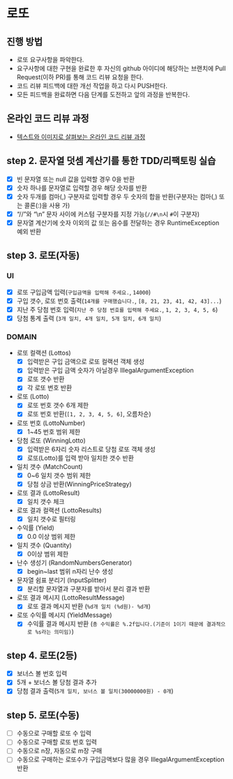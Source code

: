 
# 로또
## 진행 방법
* 로또 요구사항을 파악한다.
* 요구사항에 대한 구현을 완료한 후 자신의 github 아이디에 해당하는 브랜치에 Pull Request(이하 PR)를 통해 코드 리뷰 요청을 한다.
* 코드 리뷰 피드백에 대한 개선 작업을 하고 다시 PUSH한다.
* 모든 피드백을 완료하면 다음 단계를 도전하고 앞의 과정을 반복한다.

## 온라인 코드 리뷰 과정
* [텍스트와 이미지로 살펴보는 온라인 코드 리뷰 과정](https://github.com/next-step/nextstep-docs/tree/master/codereview)

## step 2. 문자열 덧셈 계산기를 통한 TDD/리팩토링 실습
- [x] 빈 문자열 또는 null 값을 입력할 경우 0을 반환
- [x] 숫자 하나를 문자열로 입력할 경우 해당 숫자를 반환
- [x] 숫자 두개를 컴마(,) 구분자로 입력할 경우 두 숫자의 합을 반환(구분자는 컴마(,) 또는 콜론(:)을 사용 가)
- [x] “//”와 “\n” 문자 사이에 커스텀 구분자를 지정 가능(`//#\n`시 `#`이 구분자)
- [x] 문자열 계산기에 숫자 이외의 값 또는 음수를 전달하는 경우 RuntimeException 예외 반환 

## step 3. 로또(자동)
### UI
- [X] 로또 구입금액 입력(`구입금액을 입력해 주세요.`, `14000`)
- [X] 구입 갯수, 로또 번호 출력(`14개를 구매했습니다.`, `[8, 21, 23, 41, 42, 43]...`)
- [X] 지난 주 당첨 번호 입력(`지난 주 당첨 번호를 입력해 주세요.`, `1, 2, 3, 4, 5, 6`)
- [X] 당첨 통계 출력 (`3개 일치, 4개 일치, 5개 일치, 6개 일치`)

### DOMAIN
- 로또 컬랙션 (Lottos)
  - [X] 입력받은 구입 금액으로 로또 컬랙션 객체 생성
  - [X] 입력받은 구입 금액 숫자가 아닐경우 IllegalArgumentException
  - [X] 로또 갯수 반환
  - [X] 각 로또 번호 반환
- 로또 (Lotto)
  - [X] 로또 번호 갯수 6개 제한
  - [X] 로또 번호 반환(`[1, 2, 3, 4, 5, 6]`, 오름차순) 
- 로또 번호 (LottoNumber)
  - [X] 1~45 번호 범위 제한
- 당첨 로또 (WinningLotto)
  - [X] 입력받은 6자리 숫자 리스트로 당첨 로또 객체 생성
  - [X] 로또(Lotto)를 입력 받아 일치한 갯수 반환
- 일치 갯수 (MatchCount)
  - [X] 0~6 일치 갯수 범위 제한
  - [X] 당첨 상금 반환(WinningPriceStrategy)
- 로또 결과 (LottoResult)
  - [X] 일치 갯수 체크
- 로또 결과 컬랙션 (LottoResults)
  - [X] 일치 갯수로 필터링
- 수익률 (Yield)
  - [X] 0.0 이상 범위 제한
- 일치 갯수 (Quantity)
  - [X] 0이상 범위 제한
- 난수 생성기 (RandomNumbersGenerator)
  - [X] begin~last 범위 n자리 난수 생성
- 문자열 쉼표 분리기 (InputSplitter)
  - [X] 분리할 문자열과 구분자를 받아서 분리 결과 반환
- 로또 결과 메시지 (LottoResultMessage)
  - [X] 로또 결과 메시지 반환 (`%d개 일치 (%d원)- %d개`)
- 로또 수익률 메시지 (YieldMessage)
  - [X] 수익률 결과 메시지 반환 (`총 수익률은 %.2f입니다.(기준이 1이기 때문에 결과적으로 %s라는 의미임)`)

## step 4. 로또(2등)
- [X] 보너스 볼 번호 입력
- [X] 5개 + 보너스 볼 당첨 결과 추가
- [X] 당첨 결과 출력(`5개 일치, 보너스 볼 일치(30000000원) - 0개`)

## step 5. 로또(수동)
- [ ] 수동으로 구매할 로또 수 입력
- [ ] 수동으로 구매할 로또 번호 입력
- [ ] 수동으로 n장, 자동으로 m장 구매
- [ ] 수동으로 구매하는 로또수가 구입금액보다 많을 경우 IllegalArgumentException 반환
